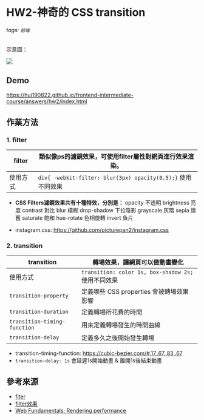 # HW2-神奇的 CSS transition
###### tags: `前端`

示意圖：

![](https://i.imgur.com/PNw3t8B.gif)


## Demo
https://hui190822.github.io/frontend-intermediate-course/answers/hw2/index.html

## 作業方法

### 1. filter

|  filter   |  類似像ps的濾鏡效果，可使用filter屬性對網頁進行效果渲染。  |
| --- | --- |
|  使用方式   |  `div{ -webkit-filter: blur(3px) opacity(0.5);}` 使用不同效果 |

- **CSS Filters濾鏡效果共有十種特效，分別是：**
opacity 不透明
brightness 亮度
contrast 對比
blur 模糊
drop-shadow 下拉陰影
grayscale 灰階
sepia 懷舊
saturate 飽和
hue-rotate 色相旋轉
invert 負片

* instagram.css: https://github.com/picturepan2/instagram.css

### 2. transition

| transition            | 轉場效果，讓網頁可以做動畫變化                      |
| --------------------- | --------------------------------------------------- |
| 使用方式              | `transition: color 1s, box-shadow 2s;` 使用不同效果 |
|`transition-property`  |  定義哪些 CSS properties 會被轉場效果影響                                                             |
|`transition-duration`  |     定義轉場所花費的時間                                                |
| `transition-timing-function` | 用來定義轉場發生的時間曲線                                                |
| `transition-delay` | 定義多久之後開始發生轉場 |

* transition-timing-function: https://cubic-bezier.com/#.17,.67,.83,.67
* `transition-delay: 1s` 會延遲1s開始動畫 & 離開1s後結束動畫

## 參考來源

- [fiter](https://css-tricks.com/almanac/properties/f/filter/)
- [filter效果](http://blog.shihshih.com/css-filter/)
- [Web Fundamentals: Rendering performance](https://developers.google.com/web/fundamentals/performance/rendering/)